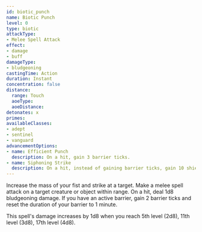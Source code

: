 ```yaml
---
id: biotic_punch
name: Biotic Punch
level: 0
type: biotic
attackType:
- Melee Spell Attack
effect:
- damage
- buff
damageType:
- bludgeoning
castingTime: Action
duration: Instant
concentration: false
distance:
  range: Touch
  aoeType: 
  aoeDistance: 
detonates: x
primes: 
availableClasses:
- adept
- sentinel
- vanguard
advancementOptions:
- name: Efficient Punch
  description: On a hit, gain 3 barrier ticks.
- name: Siphoning Strike
  description: On a hit, instead of gaining barrier ticks, gain 10 shield points.
---
```

Increase the mass of your fist and strike at a target. Make a melee spell attack on a target creature or object within range.
On a hit, deal 1d8 bludgeoning damage. If you have an active barrier, gain 2 barrier ticks and reset the duration of your barrier to 1 minute.

This spell's damage increases by 1d8 when you reach 5th level (2d8), 11th level (3d8), 17th level (4d8).
